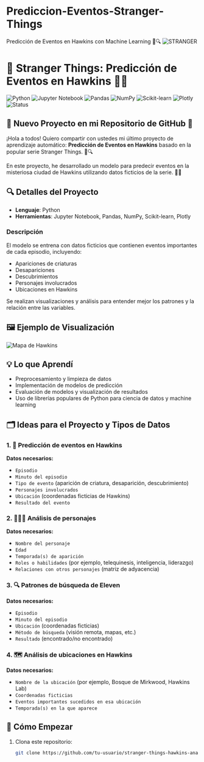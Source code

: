 # Prediccion-Eventos-Stranger-Things
Predicción de Eventos en Hawkins con Machine Learning 🌌🔍
![STRANGER](https://github.com/user-attachments/assets/a85de182-ee61-470f-a059-8d89eeaeb916)


# 🌌 Stranger Things: Predicción de Eventos en Hawkins 🕵️‍♂️

![Python](https://img.shields.io/badge/Python-3.8+-blue.svg)
![Jupyter Notebook](https://img.shields.io/badge/Jupyter-Notebook-orange.svg)
![Pandas](https://img.shields.io/badge/Pandas-Data%20Analysis-yellow.svg)
![NumPy](https://img.shields.io/badge/NumPy-Numerical%20Computing-lightgrey.svg)
![Scikit-learn](https://img.shields.io/badge/Scikit--learn-Machine%20Learning-yellowgreen.svg)
![Plotly](https://img.shields.io/badge/Plotly-Interactive%20Graphs-lightgrey.svg)
![Status](https://img.shields.io/badge/Status-Active-brightgreen.svg)

## 🚀 Nuevo Proyecto en mi Repositorio de GitHub 🚀

¡Hola a todos! Quiero compartir con ustedes mi último proyecto de aprendizaje automático: **Predicción de Eventos en Hawkins** basado en la popular serie Stranger Things. 🌌🔍

En este proyecto, he desarrollado un modelo para predecir eventos en la misteriosa ciudad de Hawkins utilizando datos ficticios de la serie. 🐍📓

## 🔍 Detalles del Proyecto

- **Lenguaje**: Python
- **Herramientas**: Jupyter Notebook, Pandas, NumPy, Scikit-learn, Plotly

### Descripción

El modelo se entrena con datos ficticios que contienen eventos importantes de cada episodio, incluyendo:
- Apariciones de criaturas
- Desapariciones
- Descubrimientos
- Personajes involucrados
- Ubicaciones en Hawkins

Se realizan visualizaciones y análisis para entender mejor los patrones y la relación entre las variables.

## 🖼️ Ejemplo de Visualización

![Mapa de Hawkins](ruta/a/tu/imagen.png)

## 💡 Lo que Aprendí

- Preprocesamiento y limpieza de datos
- Implementación de modelos de predicción
- Evaluación de modelos y visualización de resultados
- Uso de librerías populares de Python para ciencia de datos y machine learning

## 🗂️ Ideas para el Proyecto y Tipos de Datos

### 1. 🔮 Predicción de eventos en Hawkins

**Datos necesarios:**
- `Episodio`
- `Minuto del episodio`
- `Tipo de evento` (aparición de criatura, desaparición, descubrimiento)
- `Personajes involucrados`
- `Ubicación` (coordenadas ficticias de Hawkins)
- `Resultado del evento`

### 2. 🧑‍🤝‍🧑 Análisis de personajes

**Datos necesarios:**
- `Nombre del personaje`
- `Edad`
- `Temporada(s) de aparición`
- `Roles o habilidades` (por ejemplo, telequinesis, inteligencia, liderazgo)
- `Relaciones con otros personajes` (matriz de adyacencia)

### 3. 🔍 Patrones de búsqueda de Eleven

**Datos necesarios:**
- `Episodio`
- `Minuto del episodio`
- `Ubicación` (coordenadas ficticias)
- `Método de búsqueda` (visión remota, mapas, etc.)
- `Resultado` (encontrado/no encontrado)

### 4. 🗺️ Análisis de ubicaciones en Hawkins

**Datos necesarios:**
- `Nombre de la ubicación` (por ejemplo, Bosque de Mirkwood, Hawkins Lab)
- `Coordenadas ficticias`
- `Eventos importantes sucedidos en esa ubicación`
- `Temporada(s) en la que aparece`

## 🚀 Cómo Empezar

1. Clona este repositorio:
   ```sh
   git clone https://github.com/tu-usuario/stranger-things-hawkins-analysis.git
